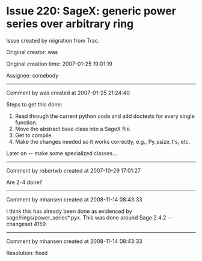 # Issue 220: SageX: generic power series over arbitrary ring

Issue created by migration from Trac.

Original creator: was

Original creation time: 2007-01-25 19:01:19

Assignee: somebody




---

Comment by was created at 2007-01-25 21:24:40

Steps to get this done:
   1. Read through the current python code and add doctests for every single function.
   2. Move the abstract base class into a SageX file.
   3. Get to compile.
   4. Make the changes needed so it works correctly, e.g., Py_ssize_t's, etc. 
 
Later on -- make some specialized classes...


---

Comment by robertwb created at 2007-10-29 17:01:27

Are 2-4 done?


---

Comment by mhansen created at 2008-11-14 08:43:33

I think this has already been done as evidenced by sage/rings/power_series*.pyx.  This was done around Sage 2.4.2 -- changeset 4159.


---

Comment by mhansen created at 2008-11-14 08:43:33

Resolution: fixed
